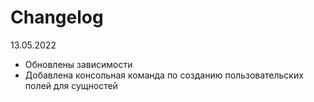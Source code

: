# Changelog 

13.05.2022
- Обновлены зависимости
- Добавлена консольная команда по созданию пользовательских полей для сущностей